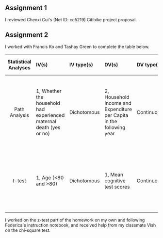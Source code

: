 ## Assignment 1

I reviewed Chenxi Cui's (Net ID: cc5219) Citibike project proposal.

## Assignment 2

I worked with Francis Ko and Tashay Green to complete the table below. 
  
| Statistical Analyses	|  IV(s)  |  IV type(s) |  DV(s)  |  DV type(s)  |  Control Var | Control Var type  | Question to be answered | _H0_ | alpha | link to paper | 
|:----------:|:----------|:------------|:-------------|:-------------|:------------|:------------- |:------------------|:----:|:-------:|:-------|
Path Analysis	| 1, Whether the household had experienced maternal death (yes or no) | Dichotomous | 2, Household Income and Expenditure per Capita in the following year | Continuous | 3, Age of woman, baseline income and baseline expenditure | Categorical (age) and continuous (income and expenditure) | What are the direct and indirect effects on the household economy of experiencing maternal death? | Household income and expenditure per capita do not change or increase in the following year after maternal death | Not explicitly stated | [Impact of Maternal Death on Household Economy in Rural China: A Prospective Path Analysis](http://journals.plos.org/plosone/article?id=10.1371/journal.pone.0134756) |
*t*-test	| 1, Age (<80 and ≥80) | Dichotomous | 1, Mean cognitive test scores | Continuous | None | None | Does Cognitive Function Increase over Time in the Healthy Elderly? | Mean cognitive test scores are lower for subjects ≥80 years old than for subjects <80 years old | 0.05 | [Does Cognitive Function Increase over Time in the Healthy Elderly?](http://journals.plos.org/plosone/article?id=10.1371/journal.pone.0078646) |

I worked on the z-test part of the homework on my own and following Federica's instruction notebook, and received help from my classmate Vish on the chi-square test.
